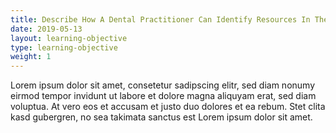 ```yaml
---
title: Describe How A Dental Practitioner Can Identify Resources In Their Community In Which To Make A Referral 
date: 2019-05-13
layout: learning-objective
type: learning-objective
weight: 1
---
```

Lorem ipsum dolor sit amet, consetetur sadipscing elitr, sed diam nonumy eirmod
tempor invidunt ut labore et dolore magna aliquyam erat, sed diam voluptua. At
vero eos et accusam et justo duo dolores et ea rebum. Stet clita kasd gubergren,
no sea takimata sanctus est Lorem ipsum dolor sit amet.

